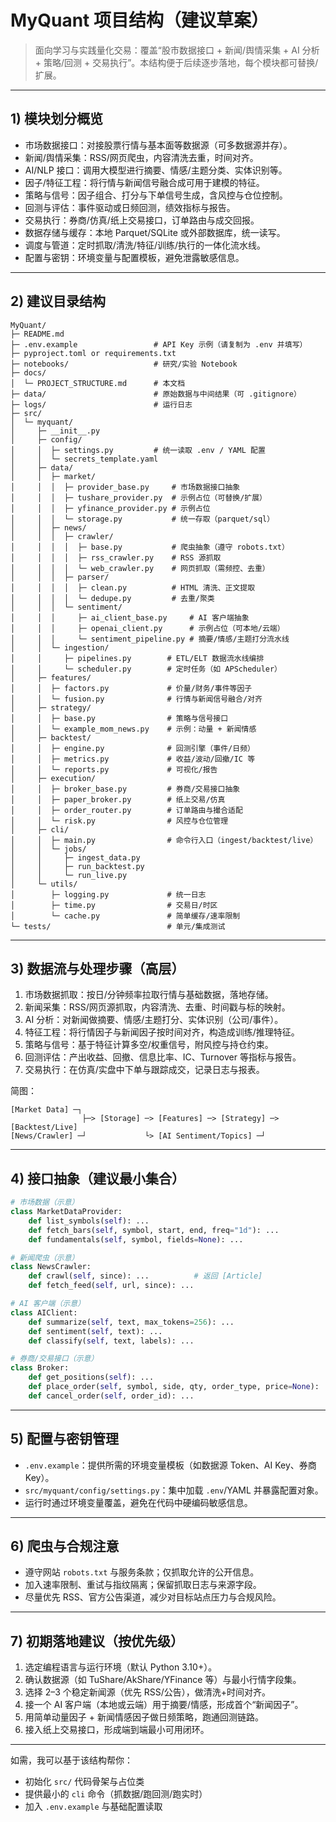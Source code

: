 # MyQuant 项目结构（建议草案）
 
> 面向学习与实践量化交易：覆盖“股市数据接口 + 新闻/舆情采集 + AI 分析 + 策略/回测 + 交易执行”。本结构便于后续逐步落地，每个模块都可替换/扩展。
 
---
 
## 1) 模块划分概览
 
- 市场数据接口：对接股票行情与基本面等数据源（可多数据源并存）。
- 新闻/舆情采集：RSS/网页爬虫，内容清洗去重，时间对齐。
- AI/NLP 接口：调用大模型进行摘要、情感/主题分类、实体识别等。
- 因子/特征工程：将行情与新闻信号融合成可用于建模的特征。
- 策略与信号：因子组合、打分与下单信号生成，含风控与仓位控制。
- 回测与评估：事件驱动或日频回测，绩效指标与报告。
- 交易执行：券商/仿真/纸上交易接口，订单路由与成交回报。
- 数据存储与缓存：本地 Parquet/SQLite 或外部数据库，统一读写。
- 调度与管道：定时抓取/清洗/特征/训练/执行的一体化流水线。
- 配置与密钥：环境变量与配置模板，避免泄露敏感信息。
 
---
 
## 2) 建议目录结构
 
```text
MyQuant/
├─ README.md
├─ .env.example                 # API Key 示例（请复制为 .env 并填写）
├─ pyproject.toml or requirements.txt
├─ notebooks/                   # 研究/实验 Notebook
├─ docs/
│  └─ PROJECT_STRUCTURE.md      # 本文档
├─ data/                        # 原始数据与中间结果（可 .gitignore）
├─ logs/                        # 运行日志
├─ src/
│  └─ myquant/
│     ├─ __init__.py
│     ├─ config/
│     │  ├─ settings.py         # 统一读取 .env / YAML 配置
│     │  └─ secrets_template.yaml
│     ├─ data/
│     │  ├─ market/
│     │  │  ├─ provider_base.py     # 市场数据接口抽象
│     │  │  ├─ tushare_provider.py  # 示例占位（可替换/扩展）
│     │  │  ├─ yfinance_provider.py # 示例占位
│     │  │  └─ storage.py           # 统一存取（parquet/sql）
│     │  ├─ news/
│     │  │  ├─ crawler/
│     │  │  │  ├─ base.py           # 爬虫抽象（遵守 robots.txt）
│     │  │  │  ├─ rss_crawler.py    # RSS 源抓取
│     │  │  │  └─ web_crawler.py    # 网页抓取（需频控、去重）
│     │  │  ├─ parser/
│     │  │  │  ├─ clean.py          # HTML 清洗、正文提取
│     │  │  │  └─ dedupe.py         # 去重/聚类
│     │  │  └─ sentiment/
│     │  │     ├─ ai_client_base.py     # AI 客户端抽象
│     │  │     ├─ openai_client.py      # 示例占位（可本地/云端）
│     │  │     └─ sentiment_pipeline.py # 摘要/情感/主题打分流水线
│     │  └─ ingestion/
│     │     ├─ pipelines.py        # ETL/ELT 数据流水线编排
│     │     └─ scheduler.py        # 定时任务（如 APScheduler）
│     ├─ features/
│     │  ├─ factors.py             # 价量/财务/事件等因子
│     │  └─ fusion.py              # 行情与新闻信号融合/对齐
│     ├─ strategy/
│     │  ├─ base.py                # 策略与信号接口
│     │  └─ example_mom_news.py    # 示例：动量 + 新闻情感
│     ├─ backtest/
│     │  ├─ engine.py              # 回测引擎（事件/日频）
│     │  ├─ metrics.py             # 收益/波动/回撤/IC 等
│     │  └─ reports.py             # 可视化/报告
│     ├─ execution/
│     │  ├─ broker_base.py         # 券商/交易接口抽象
│     │  ├─ paper_broker.py        # 纸上交易/仿真
│     │  ├─ order_router.py        # 订单路由与撮合适配
│     │  └─ risk.py                # 风控与仓位管理
│     ├─ cli/
│     │  ├─ main.py                # 命令行入口（ingest/backtest/live）
│     │  └─ jobs/
│     │     ├─ ingest_data.py
│     │     ├─ run_backtest.py
│     │     └─ run_live.py
│     └─ utils/
│        ├─ logging.py             # 统一日志
│        ├─ time.py                # 交易日/时区
│        └─ cache.py               # 简单缓存/速率限制
└─ tests/                          # 单元/集成测试
```
 
---
 
## 3) 数据流与处理步骤（高层）
 
1. 市场数据抓取：按日/分钟频率拉取行情与基础数据，落地存储。
2. 新闻采集：RSS/网页源抓取，内容清洗、去重、时间戳与标的映射。
3. AI 分析：对新闻做摘要、情感/主题打分、实体识别（公司/事件）。
4. 特征工程：将行情因子与新闻因子按时间对齐，构造成训练/推理特征。
5. 策略与信号：基于特征计算多空/权重信号，附风控与持仓约束。
6. 回测评估：产出收益、回撤、信息比率、IC、Turnover 等指标与报告。
7. 交易执行：在仿真/实盘中下单与跟踪成交，记录日志与报表。
 
简图：
 
```
[Market Data] ─┐
                ├─> [Storage] ─> [Features] ─> [Strategy] ─> [Backtest/Live]
[News/Crawler] ─┘             └> [AI Sentiment/Topics] ─┘
```
 
---
 
## 4) 接口抽象（建议最小集合）
 
```python
# 市场数据（示意）
class MarketDataProvider:
    def list_symbols(self): ...
    def fetch_bars(self, symbol, start, end, freq="1d"): ...
    def fundamentals(self, symbol, fields=None): ...

# 新闻爬虫（示意）
class NewsCrawler:
    def crawl(self, since): ...          # 返回 [Article]
    def fetch_feed(self, url, since): ...

# AI 客户端（示意）
class AIClient:
    def summarize(self, text, max_tokens=256): ...
    def sentiment(self, text): ...
    def classify(self, text, labels): ...

# 券商/交易接口（示意）
class Broker:
    def get_positions(self): ...
    def place_order(self, symbol, side, qty, order_type, price=None): ...
    def cancel_order(self, order_id): ...
```
 
---
 
## 5) 配置与密钥管理
 
- `.env.example`：提供所需的环境变量模板（如数据源 Token、AI Key、券商 Key）。
- `src/myquant/config/settings.py`：集中加载 `.env`/YAML 并暴露配置对象。
- 运行时通过环境变量覆盖，避免在代码中硬编码敏感信息。
 
---
 
## 6) 爬虫与合规注意
 
- 遵守网站 `robots.txt` 与服务条款；仅抓取允许的公开信息。
- 加入速率限制、重试与指纹隔离；保留抓取日志与来源字段。
- 尽量优先 RSS、官方公告渠道，减少对目标站点压力与合规风险。
 
---
 
## 7) 初期落地建议（按优先级）
 
1. 选定编程语言与运行环境（默认 Python 3.10+）。
2. 确认数据源（如 TuShare/AkShare/YFinance 等）与最小行情字段集。
3. 选择 2–3 个稳定新闻源（优先 RSS/公告），做清洗+时间对齐。
4. 接一个 AI 客户端（本地或云端）用于摘要/情感，形成首个“新闻因子”。
5. 用简单动量因子 + 新闻情感因子做日频策略，跑通回测链路。
6. 接入纸上交易接口，形成端到端最小可用闭环。
 
---
 
如需，我可以基于该结构帮你：
- 初始化 `src/` 代码骨架与占位类
- 提供最小的 `cli` 命令（抓数据/跑回测/跑实时）
- 加入 `.env.example` 与基础配置读取

